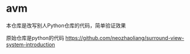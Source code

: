# avm
本仓库是改写别人Python仓库的代码，简单验证效果

原始仓库是python的代码
https://github.com/neozhaoliang/surround-view-system-introduction

